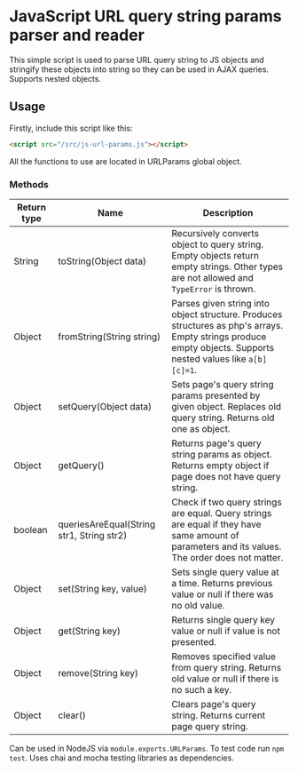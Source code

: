 # JavaScript URL query string params parser and reader
This simple script is used to parse URL query string to JS objects and stringify these objects into string so they can be used in AJAX queries. Supports nested objects.

## Usage
Firstly, include this script like this:
```HTML
<script src="/src/js-url-params.js"></script>
```
All the functions to use are located in URLParams global object.

### Methods
|Return type|Name|Description|
|---|---|---|
|String|toString(Object data)|Recursively converts object to query string. Empty objects return empty strings. Other types are not allowed and `TypeError` is thrown.|
|Object|fromString(String string)|Parses given string into object structure. Produces structures as php's arrays. Empty strings produce empty objects. Supports nested values like `a[b][c]=1`.|
|Object|setQuery(Object data)|Sets page's query string params presented by given object. Replaces old query string. Returns old one as object.|
|Object|getQuery()|Returns page's query string params as object. Returns empty object if page does not have query string.|
|boolean|queriesAreEqual(String str1, String str2)|Check if two query strings are equal. Query strings are equal if they have same amount of parameters and its values. The order does not matter.|
|Object|set(String key, value)|Sets single query value at a time. Returns previous value or null if there was no old value.|
|Object|get(String key)|Returns single query key value or null if value is not presented.|
|Object|remove(String key)|Removes specified value from query string. Returns old value or null if there is no such a key.|
|Object|clear()|Clears page's query string. Returns current page query string.|

Can be used in NodeJS via `module.exports.URLParams`. To test code run `npm test`. Uses chai and mocha testing libraries as dependencies.
